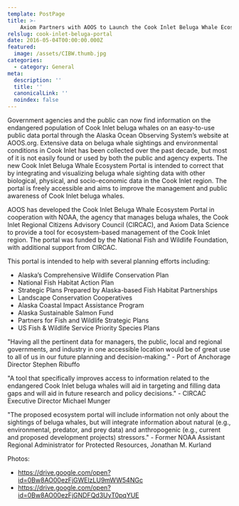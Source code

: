 ```yaml
---
template: PostPage
title: >-
    Axiom Partners with AOOS to Launch the Cook Inlet Beluga Whale Ecosystem Portal
relslug: cook-inlet-beluga-portal
date: 2016-05-04T00:00:00.000Z
featured:
  image: /assets/CIBW.thumb.jpg
categories:
  - category: General
meta:
  description: ''
  title: ''
  canonicalLink: ''
  noindex: false
---
```

Government agencies and the public can now find information on the endangered population of Cook Inlet beluga whales on an easy-to-use public data portal through the Alaska Ocean Observing System’s website at AOOS.org. Extensive data on beluga whale sightings and environmental conditions in Cook Inlet has been collected over the past decade, but most of it is not easily found or used by both the public and agency experts. The new Cook Inlet Beluga Whale Ecosystem Portal is intended to correct that by integrating and visualizing beluga whale sighting data with other biological, physical, and socio-economic data in the Cook Inlet region. The portal is freely accessible and aims to improve the management and public awareness of Cook Inlet beluga whales.

AOOS has developed the Cook Inlet Beluga Whale Ecosystem Portal in cooperation with NOAA, the agency that manages beluga whales, the Cook Inlet Regional Citizens Advisory Council (CIRCAC), and Axiom Data Science to provide a tool for ecosystem-based management of the Cook Inlet region. The portal was funded by the National Fish and Wildlife Foundation, with additional support from CIRCAC.

This portal is intended to help with several planning efforts including:

*  Alaska’s Comprehensive Wildlife Conservation Plan
*  National Fish Habitat Action Plan
*  Strategic Plans Prepared by Alaska-based Fish Habitat Partnerships
*  Landscape Conservation Cooperatives
*  Alaska Coastal Impact Assistance Program
*  Alaska Sustainable Salmon Fund
*  Partners for Fish and Wildlife Strategic Plans
*  US Fish & Wildlife Service Priority Species Plans

"Having all the pertinent data for managers, the public, local and regional governments, and industry in one accessible location would be of great use to all of us in our future planning and decision-making." - Port of Anchorage Director Stephen Ribuffo

"A tool that specifically improves access to information related to the endangered Cook Inlet beluga whales will aid in targeting and filling data gaps and will aid in future research and policy decisions." - CIRCAC Executive Director Michael Munger

"The proposed ecosystem portal will include information not only about the sightings of beluga whales, but will integrate information about natural (e.g., environmental, predator, and prey data) and anthropogenic (e.g., current and proposed development projects) stressors." - Former NOAA Assistant Regional Administrator for Protected Resources, Jonathan M. Kurland

Photos:
*  https://drive.google.com/open?id=0Bw8AO00ezFjGWElzLU9mWW54NGc
*  https://drive.google.com/open?id=0Bw8AO00ezFjGNDFQd3UyT0pqYUE

